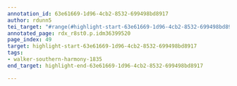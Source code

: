 ```yaml
---
annotation_id: 63e61669-1d96-4cb2-8532-699498bd8917
author: rdunn5
tei_target: "#range(#highlight-start-63e61669-1d96-4cb2-8532-699498bd8917, #highlight-end-63e61669-1d96-4cb2-8532-699498bd8917)"
annotated_page: rdx_r8st0.p.idm36399520
page_index: 49
target: highlight-start-63e61669-1d96-4cb2-8532-699498bd8917
tags:
- walker-southern-harmony-1835
end_target: highlight-end-63e61669-1d96-4cb2-8532-699498bd8917

---
```

